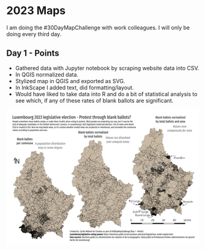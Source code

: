 # 2023 Maps 

I am doing the #30DayMapChallenge with work colleagues. I will only be doing every third day.

## Day 1 - Points

- Gathered data with Jupyter notebook by scraping website data into CSV.
- In QGIS normalized data.
- Stylized map in QGIS and exported as SVG.
- In InkScape I added text, did formatting/layout.
- Would have liked to take data into R and do a bit of statistical analysis to see which, if any of these rates of blank ballots are significant.

![Three maps showing blank ballot counts in Luxembourg. The latter two are normalized by population and then also area](day01/Luxembourg_2023_legislative_election_blank_ballots.png)
